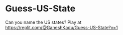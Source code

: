 # Guess-US-State
Can you name the US states?
Play at https://replit.com/@GaneshKadu/Guess-US-State?v=1
